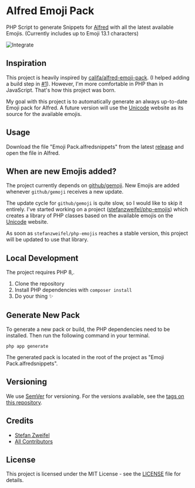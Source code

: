 # Alfred Emoji Pack

PHP Script to generate Snippets for [Alfred](https://www.alfredapp.com/) with all the latest available Emojis. (Currently includes up to Emoji 13.1 characters)

![Integrate](https://github.com/stefanzweifel/alfred-emoji-pack/workflows/Integrate/badge.svg)

## Inspiration
This project is heavily inspired by [califa/alfred-emoji-pack](https://github.com/califa/alfred-emoji-pack). (I helped adding a build step in [#1](https://github.com/califa/alfred-emoji-pack/pull/1)).
However, I'm more comfortable in PHP than in JavaScript. That's how this project was born.

My goal with this project is to automatically generate an always up-to-date Emoji pack for Alfred. A future version will use the [Unicode](https://unicode.org) website as its source for the available emojis.

## Usage
Download the file "Emoji Pack.alfredsnippets" from the latest [release](https://github.com/stefanzweifel/alfred-emoji-pack/releases) and open the file in Alfred.

## When are new Emojis added?
The project currently depends on [github/gemoji](https://github.com/github/gemoji). New Emojis are added whenever `github/gemoji` receives a new update.

The update cycle for `github/gemoji` is quite slow, so I would like to skip it entirely. I've started working on a project ([stefanzweifel/php-emojis](https://github.com/stefanzweifel/php-emojis
)) which creates a library of PHP classes based on the available emojis on the [Unicode](https://unicode.org/Public/emoji/) website. 

As soon as `stefanzweifel/php-emojis` reaches a stable version, this project will be updated to use that library.

## Local Development

The project requires PHP 8,.

1. Clone the repository
2. Install PHP dependencies with `composer install`
3. Do your thing ✨

## Generate New Pack

To generate a new pack or build, the PHP dependencies need to be installed.
Then run the following command in your terminal.

```
php app generate
```

The generated pack is located in the root of the project as "Emoji Pack.alfredsnippets".

## Versioning

We use [SemVer](http://semver.org/) for versioning. For the versions available, see the [tags on this repository](https://github.com/stefanzweifel/alfred-emoji-pack/tags).

## Credits

* [Stefan Zweifel](https://github.com/stefanzweifel)
* [All Contributors](https://github.com/stefanzweifel/alfred-emoji-pack/graphs/contributors)

## License

This project is licensed under the MIT License - see the [LICENSE](LICENSE) file for details.
